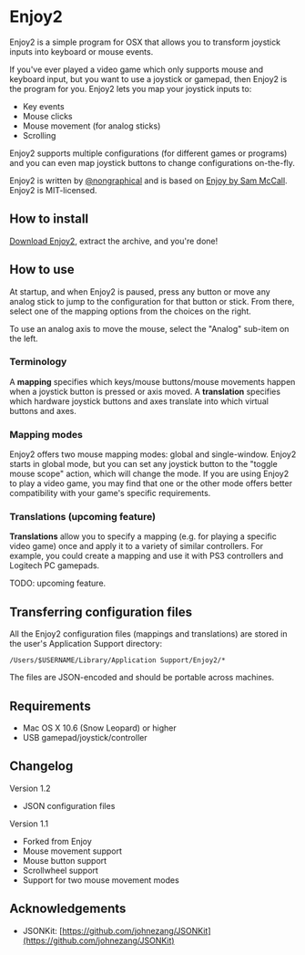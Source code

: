 Enjoy2
======

Enjoy2 is a simple program for OSX that allows you to transform joystick inputs into keyboard or mouse events.

If you've ever played a video game which only supports mouse and keyboard input, but you want to use a joystick or gamepad, then Enjoy2 is the program for you. Enjoy2 lets you map your joystick inputs to:

* Key events
* Mouse clicks
* Mouse movement (for analog sticks)
* Scrolling

Enjoy2 supports multiple configurations (for different games or programs) and you can even map joystick buttons to change configurations on-the-fly.

Enjoy2 is written by [@nongraphical](http://nongraphical.com) and is based on [Enjoy by Sam McCall](https://yukkurigames.com/enjoyable/). Enjoy2 is MIT-licensed.

## How to install

[Download Enjoy2](http://nongraphical.s3-website-us-east-1.amazonaws.com/releases/Enjoy2.zip), extract the archive, and you're done!

## How to use

At startup, and when Enjoy2 is paused, press any button or move any analog stick to jump to the configuration for that button or stick. From there, select one of the mapping options from the choices on the right.

To use an analog axis to move the mouse, select the "Analog" sub-item on the left.

### Terminology

A **mapping** specifies which keys/mouse buttons/mouse movements happen when a joystick button is pressed or axis moved. A **translation** specifies which hardware joystick buttons and axes translate into which virtual buttons and axes.

### Mapping modes

Enjoy2 offers two mouse mapping modes: global and single-window. Enjoy2 starts in global mode, but you can set any joystick button to the "toggle mouse scope" action, which will change the mode. If you are using Enjoy2 to play a video game, you may find that one or the other mode offers better compatibility with your game's specific requirements.

### Translations (upcoming feature)

**Translations** allow you to specify a mapping (e.g. for playing a specific video game) once and apply it to a variety of similar controllers. For example, you could create a mapping and use it with PS3 controllers and Logitech PC gamepads.

TODO: upcoming feature.

## Transferring configuration files

All the Enjoy2 configuration files (mappings and translations) are stored in the user's Application Support directory:

    /Users/$USERNAME/Library/Application Support/Enjoy2/*

The files are JSON-encoded and should be portable across machines.

## Requirements

* Mac OS X 10.6 (Snow Leopard) or higher
* USB gamepad/joystick/controller

## Changelog

Version 1.2

* JSON configuration files

Version 1.1

* Forked from Enjoy
* Mouse movement support
* Mouse button support
* Scrollwheel support
* Support for two mouse movement modes

## Acknowledgements

* JSONKit: [https://github.com/johnezang/JSONKit](https://github.com/johnezang/JSONKit)
